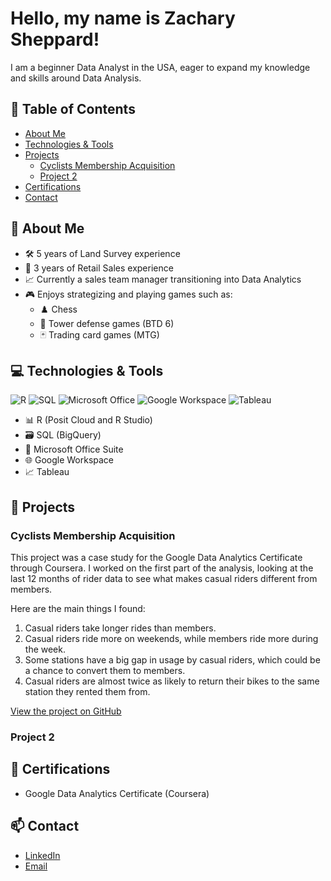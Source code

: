 # Hello, my name is Zachary Sheppard!

I am a beginner Data Analyst in the USA, eager to expand my knowledge and skills around Data Analysis.

## 📑 Table of Contents
- [About Me](#-about-me)
- [Technologies & Tools](#-technologies--tools)
- [Projects](#-projects)
  - [Cyclists Membership Acquisition](#cyclists-membership-acquisition)
  - [Project 2](#project-2)
- [Certifications](#-certifications)
- [Contact](#-contact)

## 👾 About Me

- 🛠️ 5 years of Land Survey experience
- 💼 3 years of Retail Sales experience
- 📈 Currently a sales team manager transitioning into Data Analytics
- 🎮 Enjoys strategizing and playing games such as:
  - ♟️ Chess
  - 🏰 Tower defense games (BTD 6)
  - 🃏 Trading card games (MTG)

## 💻 Technologies & Tools

![R](https://img.shields.io/badge/R-276DC3?style=for-the-badge&logo=r&logoColor=white)
![SQL](https://img.shields.io/badge/SQL-4479A1?style=for-the-badge&logo=postgresql&logoColor=white)
![Microsoft Office](https://img.shields.io/badge/Microsoft_Office-D83B01?style=for-the-badge&logo=microsoft-office&logoColor=white)
![Google Workspace](https://img.shields.io/badge/Google_Workspace-4285F4?style=for-the-badge&logo=google&logoColor=white)
![Tableau](https://img.shields.io/badge/Tableau-E97627?style=for-the-badge&logo=tableau&logoColor=white)

- 📊 R (Posit Cloud and R Studio)
- 🗃️ SQL (BigQuery)
- 📑 Microsoft Office Suite
- 🌐 Google Workspace
- 📈 Tableau

## 📂 Projects

### Cyclists Membership Acquisition

This project was a case study for the Google Data Analytics Certificate through Coursera. I worked on the first part of the analysis, looking at the last 12 months of rider data to see what makes casual riders different from members.

Here are the main things I found:
1. Casual riders take longer rides than members.
2. Casual riders ride more on weekends, while members ride more during the week.
3. Some stations have a big gap in usage by casual riders, which could be a chance to convert them to members.
4. Casual riders are almost twice as likely to return their bikes to the same station they rented them from.

[View the project on GitHub](https://github.com/fridayanalysis/Cyclist-Case-Study)

### Project 2

<!-- Project 2 description goes here. Add more projects in a similar format. -->

## 📜 Certifications

- Google Data Analytics Certificate (Coursera)

## 📫 Contact

- [LinkedIn](https://www.linkedin.com/in/zachary-sheppard-549093335)
- [Email](mailto:fridayanalysis@gmail.com)
